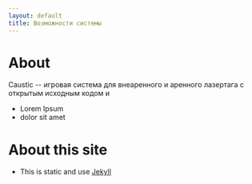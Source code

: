 ```yaml
---
layout: default
title: Возможности системы
---
```


About
========
Caustic -- игровая система для внеаренного и аренного лазертага
с открытым исходным кодом и 
* Lorem Ipsum
* dolor sit amet

About this site
===============
* This is static and use [Jekyll](https://github.com/jekyll/jekyll)
